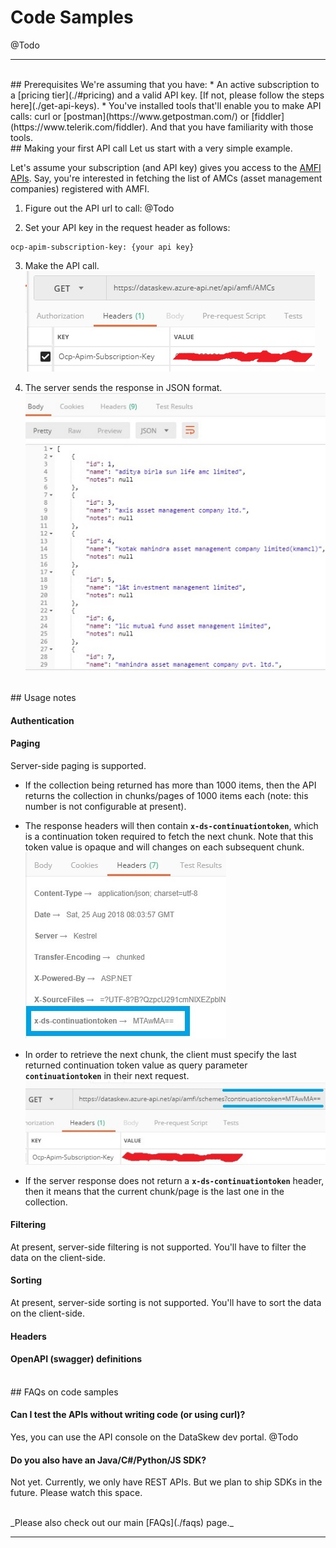 # Code Samples
@Todo

------------------------------

<br>
## Prerequisites
We're assuming that you have: 
* An active subscription to a [pricing tier](./#pricing) and a valid API key. [If not, please follow the steps here](./get-api-keys).
* You've installed tools that'll enable you to make API calls: curl or [postman](https://www.getpostman.com/) or [fiddler](https://www.telerik.com/fiddler). And that you have familiarity with those tools.

<br>
## Making your first API call
Let us start with a very simple example. 

Let's assume your subscription (and API key) gives you access to the [AMFI APIs](./apis-amfi). Say, you're interested in fetching the list of AMCs (asset management companies) registered with AMFI. 

1. Figure out the API url to call: @Todo

2. Set your API key in the request header as follows:
```
ocp-apim-subscription-key: {your api key}
```
3. Make the API call.
![Sending GET request to DataSkew server](./images/code-samples-1.jpg)

4. The server sends the response in JSON format.
![Getting response from DataSkew server](./images/code-samples-2.jpg)


<br>
## Usage notes

#### Authentication

#### Paging
Server-side paging is supported. 

* If the collection being returned has more than 1000 items, then the API returns the collection in chunks/pages of 1000 items each (note: this number is not configurable at present).

* The response headers will then contain **```x-ds-continuationtoken```**, which is a continuation token required to fetch the next chunk. Note that this token value is opaque and will changes on each subsequent chunk.  
![In case of paging, the server response contains a continuation token in the header](./images/code-samples-3.jpg)

* In order to retrieve the next chunk, the client must specify the last returned continuation token value as query parameter **```continuationtoken```** in their next request.
![Specify the continuation token value as query string parameter in next call](./images/code-samples-4.jpg)

* If the server response does not return a **```x-ds-continuationtoken```** header, then it means that the current chunk/page is the last one in the collection. 

#### Filtering
At present, server-side filtering is not supported. You'll have to filter the data on the client-side.

#### Sorting
At present, server-side sorting is not supported. You'll have to sort the data on the client-side.

#### Headers

#### OpenAPI (swagger) definitions

<br>
## FAQs on code samples

#### Can I test the APIs without writing code (or using curl)?
Yes, you can use the API console on the DataSkew dev portal. @Todo

#### Do you also have an Java/C#/Python/JS SDK?
Not yet. Currently, we only have REST APIs. But we plan to ship SDKs in the future. Please watch this space.


<br>
_Please also check out our main [FAQs](./faqs) page._

------------------------------